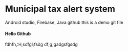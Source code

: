 #                                       Municipal tax alert system
 Android studio, Firebase, Java
github
this is a demo git file
####  Hello Github




fdhfh,:H,sdfgl;fsdg
df;g,gadgsfgsdg
